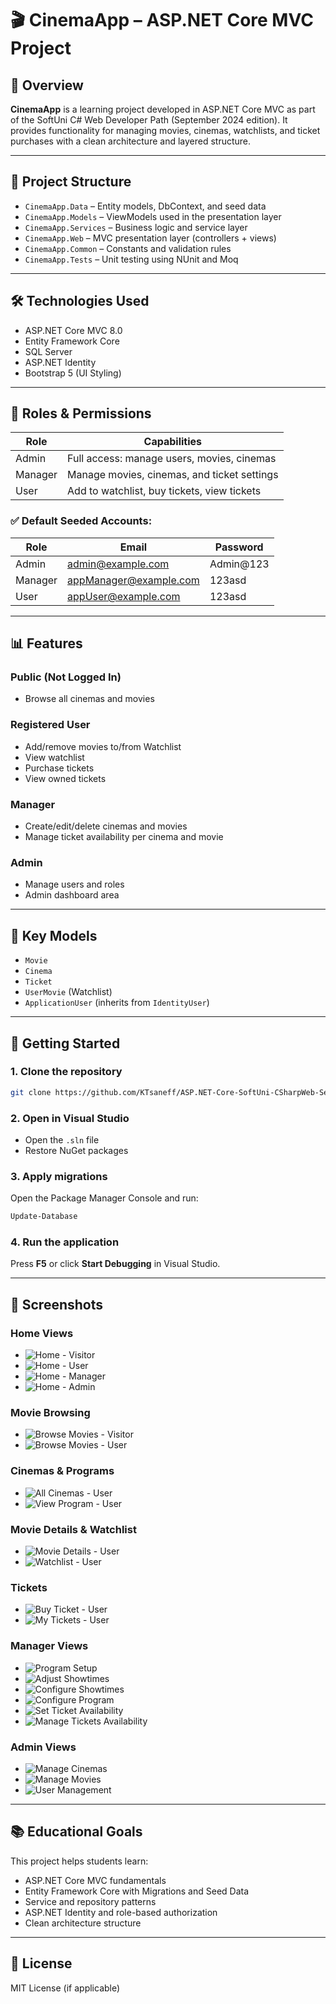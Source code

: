 # 🎬 CinemaApp – ASP.NET Core MVC Project

## 🌟 Overview

**CinemaApp** is a learning project developed in ASP.NET Core MVC as part of the SoftUni C# Web Developer Path (September 2024 edition). It provides functionality for managing movies, cinemas, watchlists, and ticket purchases with a clean architecture and layered structure.

---

## 📂 Project Structure

* `CinemaApp.Data` – Entity models, DbContext, and seed data
* `CinemaApp.Models` – ViewModels used in the presentation layer
* `CinemaApp.Services` – Business logic and service layer
* `CinemaApp.Web` – MVC presentation layer (controllers + views)
* `CinemaApp.Common` – Constants and validation rules
* `CinemaApp.Tests` – Unit testing using NUnit and Moq

---

## 🛠 Technologies Used

* ASP.NET Core MVC 8.0
* Entity Framework Core
* SQL Server
* ASP.NET Identity
* Bootstrap 5 (UI Styling)

---

## 🔐 Roles & Permissions

| Role    | Capabilities                                |
| ------- | ------------------------------------------- |
| Admin   | Full access: manage users, movies, cinemas  |
| Manager | Manage movies, cinemas, and ticket settings |
| User    | Add to watchlist, buy tickets, view tickets |

### ✅ Default Seeded Accounts:

| Role    | Email                  | Password   |
| ------- | ---------------------- | ---------- |
| Admin   | admin@example.com      | Admin@123  |
| Manager | appManager@example.com | 123asd     |
| User    | appUser@example.com    | 123asd     |

---

## 📊 Features

### Public (Not Logged In)

* Browse all cinemas and movies

### Registered User

* Add/remove movies to/from Watchlist
* View watchlist
* Purchase tickets
* View owned tickets

### Manager

* Create/edit/delete cinemas and movies
* Manage ticket availability per cinema and movie

### Admin

* Manage users and roles
* Admin dashboard area

---

## 🧱 Key Models

* `Movie`
* `Cinema`
* `Ticket`
* `UserMovie` (Watchlist)
* `ApplicationUser` (inherits from `IdentityUser`)

---

## 🧪 Getting Started

### 1. Clone the repository

```bash
git clone https://github.com/KTsaneff/ASP.NET-Core-SoftUni-CSharpWeb-Sept-2024-CinemaApp.git
```

### 2. Open in Visual Studio

* Open the `.sln` file
* Restore NuGet packages

### 3. Apply migrations

Open the Package Manager Console and run:

```powershell
Update-Database
```

### 4. Run the application

Press **F5** or click **Start Debugging** in Visual Studio.

---

## 📸 Screenshots

### Home Views

* ![Home - Visitor](Assets/HomePage_VisitorView.png)
* ![Home - User](Assets/HomePage_UserView.png)
* ![Home - Manager](Assets/HomePage_ManagerView.png)
* ![Home - Admin](Assets/HomePage_AdminView.png)

### Movie Browsing

* ![Browse Movies - Visitor](Assets/BrowseMovies_VisitorView.png)
* ![Browse Movies - User](Assets/BrowseMovies_UserView.png)

### Cinemas & Programs

* ![All Cinemas - User](Assets/AllCinemas_UserView.png)
* ![View Program - User](Assets/ViewProgram_UserView.png)

### Movie Details & Watchlist

* ![Movie Details - User](Assets/MovieDetails_UserView.png)
* ![Watchlist - User](Assets/MyWatchlist_UserView.png)

### Tickets

* ![Buy Ticket - User](Assets/BuyTicket_UserView.png)
* ![My Tickets - User](Assets/MyTickets_UserView.png)

### Manager Views

* ![Program Setup](Assets/ProgramSetup_ManagerView.png)
* ![Adjust Showtimes](Assets/AdjustShowtimes_ManagerView.png)
* ![Configure Showtimes](Assets/ConfigureShowtimes_ManagerView.png)
* ![Configure Program](Assets/ConfigureProgram_ManagerView.png)
* ![Set Ticket Availability](Assets/SetTicketsAvailability_ManagerView.png)
* ![Manage Tickets Availability](Assets/ManageTicketsAvailability_ManagerView.png)

### Admin Views

* ![Manage Cinemas](Assets/ManageCinemas_AdminView.png)
* ![Manage Movies](Assets/ManageMovies_AdminView.png)
* ![User Management](Assets/UsersManagement_AdminView.png)

---

## 📚 Educational Goals

This project helps students learn:

* ASP.NET Core MVC fundamentals
* Entity Framework Core with Migrations and Seed Data
* Service and repository patterns
* ASP.NET Identity and role-based authorization
* Clean architecture structure

---

## 📄 License

MIT License (if applicable)
